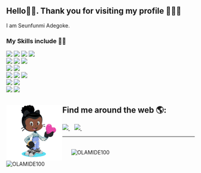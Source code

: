 ## Hello👋🏾. Thank you for visiting my profile 👩🏾‍💻
I am Seunfunmi Adegoke.

<h3>My Skills include 👨‍💻</h3>
<div>
    <img src="https://img.shields.io/badge/python-%2314354C.svg?style=for-the-badge&logo=python&logoColor=white">
    <img src="https://img.shields.io/badge/Linux_Bash_Scripting-FCC624?style=for-the-badge&logo=linux&logoColor=black">
    <img src="https://img.shields.io/badge/HTML-239120?style=for-the-badge&logo=html5&logoColor=white">
    <img src="https://img.shields.io/badge/CSS-239120?&style=for-the-badge&logo=css3&logoColor=white"><br>
    <img src="https://img.shields.io/badge/Django-092E20?style=for-the-badge&logo=django&logoColor=white">
    <img src="https://img.shields.io/badge/Flask-000000?style=for-the-badge&logo=flask&logoColor=white">
    <img src="https://img.shields.io/badge/Bottle-000000?style=for-the-badge&logo=bottle&logoColor=white"><br>
    <img src="https://img.shields.io/badge/git-%23F05033.svg?style=for-the-badge&logo=git&logoColor=white">
    <img src="https://img.shields.io/badge/github-%23121011.svg?style=for-the-badge&logo=github&logoColor=white"><br>
    <img src="https://img.shields.io/badge/postgres-%23316192.svg?style=for-the-badge&logo=postgresql&logoColor=white">
    <img src="https://img.shields.io/badge/MySQL-00000F?style=for-the-badge&logo=mysql&logoColor=white">
    <img src="https://img.shields.io/badge/MongoDB-00000F?style=for-the-badge&logo=mongodb&logoColor=white"><br>
    <img src="https://img.shields.io/badge/Heroku-430098?style=for-the-badge&logo=heroku&logoColor=white">
    <img src="https://img.shields.io/badge/docker-%230db7ed.svg?style=for-the-badge&logo=docker&logoColor=white"><br>
    <img src="https://img.shields.io/badge/Amazon_AWS-232F3E?style=for-the-badge&logo=amazon-aws&logoColor=white">
    <img src="https://img.shields.io/badge/Google_Cloud-4285F4?style=for-the-badge&logo=google-cloud&logoColor=white">

 
</div>


## Find me around the web 🌎: <a href=""><img align="left" width="150" height="150" src="https://github.com/fortune-uwha/fortune-uwha/blob/main/Gif/Fortune-octocat-rotating.gif?raw=true"></a> 
<div>
    <a href="https://www.linkedin.com/in/seunfunmi-adegoke/">
        <img src="https://user-images.githubusercontent.com/40443167/162639626-3d3ae8bd-e02e-4854-aeb0-b0ffa457184a.png" width="30px">
    </a>&nbsp;&nbsp;
    <a href="mailto: seunfunmi.adegoke@gmail.com">
        <img src="https://user-images.githubusercontent.com/40443167/162639747-6f6067e8-0fc0-480d-b820-58594dd93390.png" width="30px">
    </a>&nbsp;&nbsp;
</div>

<hr>
<br>

<div >
    <img align="left" src="https://github-readme-stats.vercel.app/api?username=seun-beta&count_private=true&show_icons=true&theme=radical"  width="400px" alt="OLAMIDE100">
    &nbsp;&nbsp;
    &nbsp;&nbsp;
    <img align="center" src="https://github-readme-stats.vercel.app/api/top-langs/?username=seun-beta&layout=compact&theme=radical"  width="350px" alt="OLAMIDE100">
</div>


